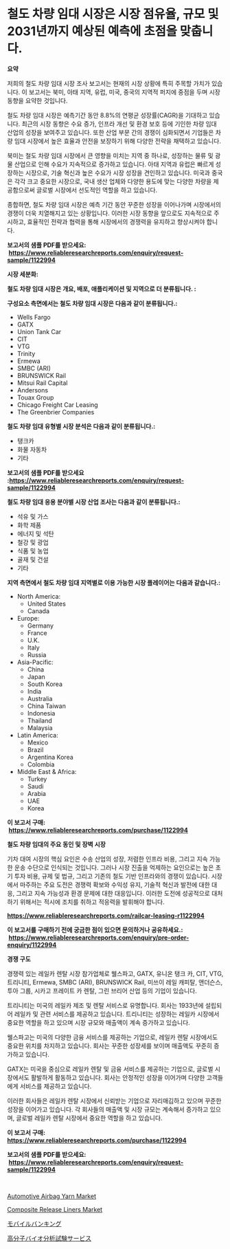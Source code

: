 <p><h1>철도 차량 임대 시장은 시장 점유율, 규모 및 2031년까지 예상된 예측에 초점을 맞춥니다.</h1></p><p><strong>요약</strong></p>
<p><p>저희의 철도 차량 임대 시장 조사 보고서는 현재의 시장 상황에 특히 주목할 가치가 있습니다. 이 보고서는 북미, 아태 지역, 유럽, 미국, 중국의 지역적 퍼지에 중점을 두며 시장 동향을 요약한 것입니다.</p><p>철도 차량 임대 시장은 예측기간 동안 8.8%의 연평균 성장률(CAGR)을 기대하고 있습니다. 최근의 시장 동향은 수요 증가, 인프라 개선 및 환경 보호 등에 기인한 차량 임대 산업의 성장을 보여주고 있습니다. 또한 산업 부문 간의 경쟁이 심화되면서 기업들은 차량 임대 시장에서 높은 효율과 안전을 보장하기 위해 다양한 전략을 채택하고 있습니다.</p><p>북미는 철도 차량 임대 시장에서 큰 영향을 미치는 지역 중 하나로, 성장하는 물류 및 광물 산업으로 인해 수요가 지속적으로 증가하고 있습니다. 아태 지역과 유럽은 빠르게 성장하는 시장으로, 기술 혁신과 높은 수요가 시장 성장을 견인하고 있습니다. 미국과 중국은 각각 크고 중요한 시장으로, 국내 생산 업체와 다양한 용도에 맞는 다양한 차량을 제공함으로써 글로벌 시장에서 선도적인 역할을 하고 있습니다.</p><p>종합하면, 철도 차량 임대 시장은 예측 기간 동안 꾸준한 성장을 이어나가며 시장에서의 경쟁이 더욱 치열해지고 있는 상황입니다. 이러한 시장 동향을 앞으로도 지속적으로 주시하고, 효율적인 전략과 협력을 통해 시장에서의 경쟁력을 유지하고 향상시켜야 합니다.</p></p>
<p><strong>보고서의 샘플 PDF를 받으세요: &nbsp;<a href="https://www.reliableresearchreports.com/enquiry/request-sample/1122994">https://www.reliableresearchreports.com/enquiry/request-sample/1122994</a></strong></p>
<p><strong>시장 세분화:</strong></p>
<p><strong> 철도 차량 임대 시장은 개요, 배포, 애플리케이션 및 지역으로 더 분류됩니다. :</strong></p>
<p><strong>구성요소 측면에서는 철도 차량 임대 시장은 다음과 같이 분류됩니다.:</strong></p>
<p><ul><li>Wells Fargo</li><li>GATX</li><li>Union Tank Car</li><li>CIT</li><li>VTG</li><li>Trinity</li><li>Ermewa</li><li>SMBC (ARI)</li><li>BRUNSWICK Rail</li><li>Mitsui Rail Capital</li><li>Andersons</li><li>Touax Group</li><li>Chicago Freight Car Leasing</li><li>The Greenbrier Companies</li></ul></p>
<p><strong> 철도 차량 임대 유형별 시장 분석은 다음과 같이 분류됩니다.:</strong></p>
<p><ul><li>탱크카</li><li>화물 자동차</li><li>기타</li></ul></p>
<p><strong>보고서의 샘플 PDF를 받으세요 :<a href="https://www.reliableresearchreports.com/enquiry/request-sample/1122994">https://www.reliableresearchreports.com/enquiry/request-sample/1122994</a></strong></p>
<p><strong> 철도 차량 임대 응용 분야별 시장 산업 조사는 다음과 같이 분류됩니다.:</strong></p>
<p><ul><li>석유 및 가스</li><li>화학 제품</li><li>에너지 및 석탄</li><li>철강 및 광업</li><li>식품 및 농업</li><li>골재 및 건설</li><li>기타</li></ul></p>
<p><strong>지역 측면에서 철도 차량 임대 지역별로 이용 가능한 시장 플레이어는 다음과 같습니다.:</strong></p>
<p><ul>
    <li>
        North America:
        <ul>
            <li>United States</li>
            <li>Canada</li>
        </ul>
    </li>
    <li>
        Europe:
        <ul>
            <li>Germany</li>
            <li>France</li>
            <li>U.K.</li>
            <li>Italy</li>
            <li>Russia</li>
        </ul>
    </li>
    <li>
        Asia-Pacific:
        <ul>
            <li>China</li>
            <li>Japan</li>
            <li>South Korea</li>
            <li>India</li>
            <li>Australia</li>
            <li>China Taiwan</li>
            <li>Indonesia</li>
            <li>Thailand</li>
            <li>Malaysia</li>
        </ul>
    </li>
    <li>
        Latin America:
        <ul>
            <li>Mexico</li>
            <li>Brazil</li>
            <li>Argentina Korea</li>
            <li>Colombia</li>
        </ul>
    </li>
    <li>
        Middle East & Africa:
        <ul>
            <li>Turkey</li>
            <li>Saudi</li>
            <li>Arabia</li>
            <li>UAE</li>
            <li>Korea</li>
        </ul>
    </li>
    </ul></p>
<p><strong>이 보고서 구매: &nbsp;<a href="https://www.reliableresearchreports.com/purchase/1122994">https://www.reliableresearchreports.com/purchase/1122994</a></strong></p>
<p><strong>철도 차량 임대의 주요 동인 및 장벽 시장</strong></p>
<p><p>기차 대여 시장의 핵심 요인은 수송 산업의 성장, 저렴한 인프라 비용, 그리고 지속 가능한 운송 수단으로 인식되는 것입니다. 그러나 시장 진출을 억제하는 요인으로는 높은 초기 투자 비용, 규제 및 법규, 그리고 기존의 철도 기반 인프라와의 경쟁이 있습니다. 시장에서 마주하는 주요 도전은 경쟁력 확보와 수익성 유지, 기술적 혁신과 발전에 대한 대응, 그리고 지속 가능성과 환경 문제에 대한 대응입니다. 이러한 도전에 성공적으로 대처하기 위해서는 적시에 조치를 취하고 적응력을 발휘해야 합니다.</p></p>
<p><strong><a href="https://www.reliableresearchreports.com/railcar-leasing-r1122994">https://www.reliableresearchreports.com/railcar-leasing-r1122994</a></strong></p>
<p><strong>이 보고서를 구매하기 전에 궁금한 점이 있으면 문의하거나 공유하세요.: &nbsp;<a href="https://www.reliableresearchreports.com/enquiry/pre-order-enquiry/1122994">https://www.reliableresearchreports.com/enquiry/pre-order-enquiry/1122994</a></strong></p>
<p><strong>경쟁 구도</strong></p>
<p><p>경쟁력 있는 레일카 렌탈 시장 참가업체로 웰스파고, GATX, 유니온 탱크 카, CIT, VTG, 트리니티, Ermewa, SMBC (ARI), BRUNSWICK Rail, 미쓰이 레일 캐피탈, 앤더슨스, 투아 그룹, 시카고 프레이트 카 렌탈, 그린 브리어 산업 등의 기업이 있습니다.</p><p>트리니티는 미국의 레일카 제조 및 렌탈 서비스로 유명합니다. 회사는 1933년에 설립되어 레일카 및 관련 서비스를 제공하고 있습니다. 트리니티는 성장하는 레일카 시장에서 중요한 역할을 하고 있으며 시장 규모와 매출액이 계속 증가하고 있습니다.</p><p>웰스파고는 미국의 다양한 금융 서비스를 제공하는 기업으로, 레일카 렌탈 시장에서도 중요한 위치를 차지하고 있습니다. 회사는 꾸준한 성장세를 보이며 매출액도 꾸준히 증가하고 있습니다.</p><p>GATX는 미국을 중심으로 레일카 렌탈 및 금융 서비스를 제공하는 기업으로, 글로벌 시장에서도 활발하게 활동하고 있습니다. 회사는 안정적인 성장을 이어가며 다양한 고객들에게 서비스를 제공하고 있습니다.</p><p>이러한 회사들은 레일카 렌탈 시장에서 신뢰받는 기업으로 자리매김하고 있으며 꾸준한 성장을 이어가고 있습니다. 각 회사들의 매출액 및 시장 규모는 계속해서 증가하고 있으며, 글로벌 레일카 렌탈 시장에서 중요한 역할을 하고 있습니다.</p></p>
<p><strong>이 보고서 구매: &nbsp; <a href="https://www.reliableresearchreports.com/purchase/1122994">https://www.reliableresearchreports.com/purchase/1122994</a></strong></p>
<p><strong>보고서의 샘플 PDF를 받으세요: &nbsp;<a href="https://www.reliableresearchreports.com/enquiry/request-sample/1122994">https://www.reliableresearchreports.com/enquiry/request-sample/1122994</a></strong><strong></strong></p>
<p>&nbsp;</p>
<p><p><a href="https://www.linkedin.com/pulse/automotive-airbag-yarn-market-analysis-size-global-industry-lhfic?trackingId=PslzYv6XMxi%2FPZp%2Bv5io3Q%3D%3D">Automotive Airbag Yarn Market</a></p><p><a href="https://www.linkedin.com/pulse/composite-release-liners-market-size-share-amp-trends-analysis-jxzde?trackingId=G%2BOrmcu5tW69J50fDaagbw%3D%3D">Composite Release Liners Market</a></p><p><a href="https://github.com/AriMuller2009/Market-Research-Report-List-1/blob/main/816345826916.md">モバイルバンキング</a></p><p><a href="https://github.com/bucuel854722/Market-Research-Report-List-1/blob/main/994957426915.md">高分子バイオ分析試験サービス</a></p></p>